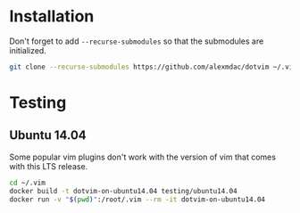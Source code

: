 # Installation

Don't forget to add `--recurse-submodules` so that the submodules are
initialized.

```bash
git clone --recurse-submodules https://github.com/alexmdac/dotvim ~/.vim
```

# Testing

## Ubuntu 14.04

Some popular vim plugins don't work with the version of vim that comes with
this LTS release.

```bash
cd ~/.vim
docker build -t dotvim-on-ubuntu14.04 testing/ubuntu14.04
docker run -v "$(pwd)":/root/.vim --rm -it dotvim-on-ubuntu14.04
```
